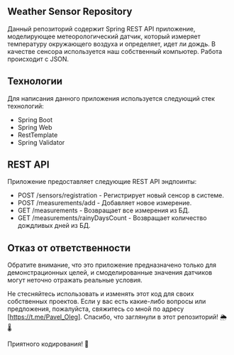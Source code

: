 Weather Sensor Repository
----------------
Данный репозиторий содержит Spring REST API приложение, моделирующее метеорологический датчик, 
который измеряет температуру окружающего воздуха и определяет, идет ли дождь. 
В качестве сенсора используется наш собственный компьютер. Работа происходит с JSON.

Технологии
------------------
Для написания данного приложения используется следующий стек технологий:

- Spring Boot
- Spring Web
- RestTemplate
- Spring Validator

REST API
-------
Приложение предоставляет следующие REST API эндпоинты:

- POST /sensors/registration - Регистрирует новый сенсор в системе.
- POST /measurements/add - Добавляет новое измерение.
- GET /measurements - Возвращает все измерения из БД.
- GET /measurements/rainyDaysCount - Возвращает количество дождливых дней из БД.

Отказ от ответственности
----------------------------
Обратите внимание, что это приложение предназначено только для демонстрационных целей, 
и смоделированные значения датчиков могут неточно отражать реальные условия.

Не стесняйтесь использовать и изменять этот код для своих собственных проектов. 
Если у вас есть какие-либо вопросы или предложения, пожалуйста, свяжитесь со мной по адресу [https://t.me/Pavel_Oleg]. 
Спасибо, что заглянули в этот репозиторий! 🌦️🌡️

Приятного кодирования! 🚀
